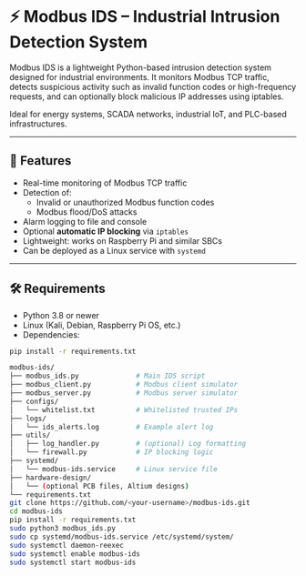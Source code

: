 # ⚡ Modbus IDS – Industrial Intrusion Detection System

Modbus IDS is a lightweight Python-based intrusion detection system designed for industrial environments. It monitors Modbus TCP traffic, detects suspicious activity such as invalid function codes or high-frequency requests, and can optionally block malicious IP addresses using iptables.

Ideal for energy systems, SCADA networks, industrial IoT, and PLC-based infrastructures.

---

## 🚀 Features

- Real-time monitoring of Modbus TCP traffic
- Detection of:
  - Invalid or unauthorized Modbus function codes
  - Modbus flood/DoS attacks
- Alarm logging to file and console
- Optional **automatic IP blocking** via `iptables`
- Lightweight: works on Raspberry Pi and similar SBCs
- Can be deployed as a Linux service with `systemd`

---

## 🛠 Requirements

- Python 3.8 or newer
- Linux (Kali, Debian, Raspberry Pi OS, etc.)
- Dependencies:

```bash
pip install -r requirements.txt

modbus-ids/
├── modbus_ids.py              # Main IDS script
├── modbus_client.py           # Modbus client simulator
├── modbus_server.py           # Modbus server simulator
├── configs/
│   └── whitelist.txt          # Whitelisted trusted IPs
├── logs/
│   └── ids_alerts.log         # Example alert log
├── utils/
│   ├── log_handler.py         # (optional) Log formatting
│   └── firewall.py            # IP blocking logic
├── systemd/
│   └── modbus-ids.service     # Linux service file
├── hardware-design/
│   └── (optional PCB files, Altium designs)
└── requirements.txt
git clone https://github.com/<your-username>/modbus-ids.git
cd modbus-ids
pip install -r requirements.txt
sudo python3 modbus_ids.py
sudo cp systemd/modbus-ids.service /etc/systemd/system/
sudo systemctl daemon-reexec
sudo systemctl enable modbus-ids
sudo systemctl start modbus-ids
